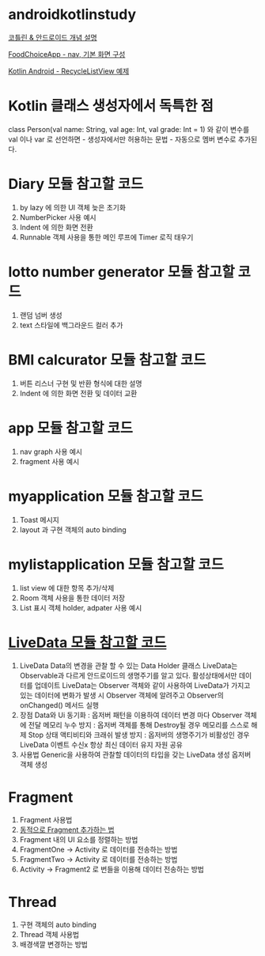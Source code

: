 # androidkotlinstudy

[코틀린 & 안드로이드 개념 설명](https://cometome1004.tistory.com/70)

[FoodChoiceApp - nav, 기본 화면 구성](https://la-bontoo.tistory.com/2)

[Kotlin Android - RecycleListView 예제](https://dalgonakit.tistory.com/137)



# Kotlin 클래스 생성자에서 독특한 점
class Person(val name: String, val age: Int, val grade: Int = 1)
와 같이 변수를 val 이나 var 로 선언하면 - 생성자에서만 허용하는 문법 - 자동으로 멤버 변수로 추가된다.


# Diary 모듈 참고할 코드
1. by lazy 에 의한 UI 객체 늦은 초기화
2. NumberPicker 사용 예시
3. Indent 에 의한 화면 전환
4. Runnable 객체 사용을 통한 메인 루프에 Timer 로직 태우기

# lotto number generator 모듈 참고할 코드
1. 랜덤 넘버 생성
2. text 스타일에 백그라운드 컬러 추가

# BMI calcurator 모듈 참고할 코드
1. 버튼 리스너 구현 및 반환 형식에 대한 설명
2. Indent 에 의한 화면 전환 및 데이터 교환

# app 모듈 참고할 코드
1. nav graph 사용 예시
2. fragment 사용 예시

# myapplication 모듈 참고할 코드
1. Toast 메시지
2. layout 과 구현 객체의 auto binding

# mylistapplication 모듈 참고할 코드
1. list view 에 대한 항목 추가/삭제
2. Room 객체 사용을 통한 데이터 저장
3. List 표시 객체 holder, adpater 사용 예시

# [LiveData 모듈 참고할 코드](https://cometome1004.tistory.com/159)
1. LiveData
Data의 변경을 관찰 할 수 있는 Data Holder 클래스
LiveData는 Observable과 다르게 안드로이드의 생명주기를 알고 있다.
활성상태에서만 데이터를 업데이트
LiveData는 Observer 객체와 같이 사용하여 LiveData가 가지고 있는 데이터에 변화가 발생 시 Observer 객체에 알려주고 Observer의 onChanged() 메서드 실행
2. 장점 
Data와 Ui 동기화 : 옵저버 패턴을 이용하여 데이터 변경 마다 Observer 객체에 전달
메모리 누수 방지 : 옵저버 객체를 통해 Destroy될 경우 메모리를 스스로 해제
Stop 상태 액티비티와 크래쉬 발생 방지 : 옵저버의 생명주기가 비활성인 경우 LiveData 이벤트 수신x
항상 최신 데이터 유지
자원 공유
3. 사용법
Generic을 사용하여 관찰할 데이터의 타입을 갖는 LiveData 생성
옵저버 객체 생성

# Fragment
1. Fragment 사용법
2. [동적으로 Fragment 추가하는 법](https://cometome1004.tistory.com/144)
3. Fragment 내의 UI 요소를 정렬하는 방법
4. FragmentOne -> Activity 로 데이터를 전송하는 방법
5. FragmentTwo -> Activity 로 데이터를 전송하는 방법
6. Activity -> Fragment2 로 번들을 이용해 데이터 전송하는 방법

# Thread
1. 구현 객체의 auto binding
2. Thread 객체 사용법
3. 배경색깔 변경하는 방법